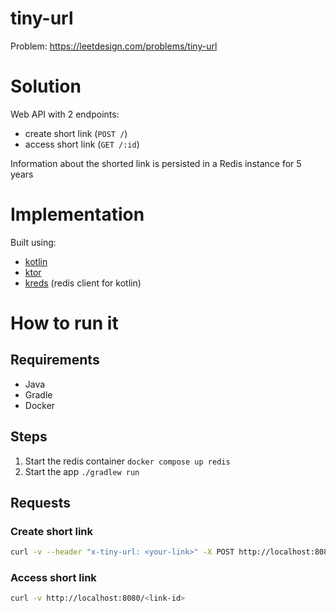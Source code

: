 # tiny-url

Problem: https://leetdesign.com/problems/tiny-url

# Solution

Web API with 2 endpoints:

- create short link (`POST /`)
- access short link (`GET /:id`)

Information about the shorted link is persisted in a Redis instance for 5 years

# Implementation

Built using:
- [kotlin](https://kotlinlang.org/)
- [ktor](https://ktor.io/)
- [kreds](https://github.com/crackthecodeabhi/kreds) (redis client for kotlin)

# How to run it

## Requirements
- Java
- Gradle
- Docker

## Steps
1. Start the redis container `docker compose up redis`
2. Start the app `./gradlew run`

## Requests

### Create short link

```bash
curl -v --header "x-tiny-url: <your-link>" -X POST http://localhost:8080/
```

### Access short link

```bash
curl -v http://localhost:8080/<link-id>
```